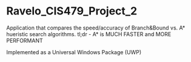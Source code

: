 # Ravelo_CIS479_Project_2

Application that compares the speed/accuracy of Branch&Bound vs. A* hueristic search algorithms.
tl;dr - A* is MUCH FASTER and MORE PERFORMANT

Implemented as a Universal Windows Package (UWP)
